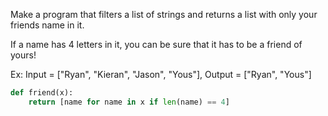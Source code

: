 Make a program that filters a list of strings and returns a list with only your friends name in it.

If a name has 4 letters in it, you can be sure that it has to be a friend of yours!

Ex: Input = ["Ryan", "Kieran", "Jason", "Yous"], Output = ["Ryan", "Yous"]

```py
def friend(x):
    return [name for name in x if len(name) == 4]
```
